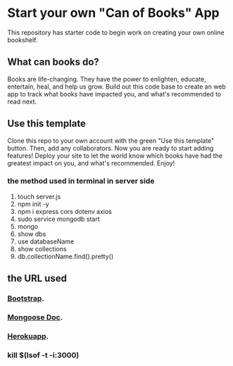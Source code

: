 # Start your own "Can of Books" App

This repository has starter code to begin work on creating your own online bookshelf.

## What can books do?

Books are life-changing. They have the power to enlighten, educate, entertain, heal, and help us grow. Build out this code base to create an web app to track what books have impacted you, and what's recommended to read next.

## Use this template

Clone this repo to your own account with the green "Use this template" button. Then, add any collaborators. Now you are ready to start adding features! Deploy your site to let the world know which books have had the greatest impact on you, and what's recommended. Enjoy!


### the method used  in terminal in server side 
1. touch server.js
2. npm init -y
3. npm i express cors dotenv axios
4. sudo service mongodb start
5. mongo
6. show dbs
7. use databaseName
8. show collections
9. db.collectionName.find().pretty()


## the URL used
### [Bootstrap](https://react-bootstrap.github.io/components/carousel/).
### [Mongoose Doc](https://mongoosejs.com/).
### [Herokuapp](https://book-websites.herokuapp.com/).
### kill $(lsof -t -i:3000)
